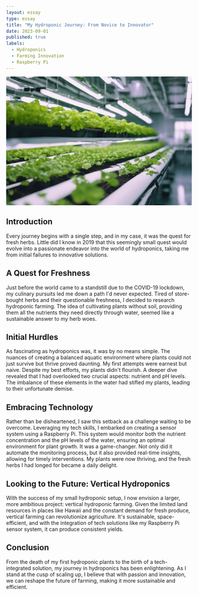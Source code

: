 ```yaml
---
layout: essay
type: essay
title: "My Hydroponic Journey: From Novice to Innovator"
date: 2023-09-01
published: true
labels:
  - Hydroponics
  - Farming Innovation
  - Raspberry Pi
---
```


![Hydroponics](../img/hydroponic/hydroponic.png)

## Introduction

Every journey begins with a single step, and in my case, it was the quest for fresh herbs. Little did I know in 2019 that this seemingly small quest would evolve into a passionate endeavor into the world of hydroponics, taking me from initial failures to innovative solutions.

## A Quest for Freshness

Just before the world came to a standstill due to the COVID-19 lockdown, my culinary pursuits led me down a path I'd never expected. Tired of store-bought herbs and their questionable freshness, I decided to research hydroponic farming. The idea of cultivating plants without soil, providing them all the nutrients they need directly through water, seemed like a sustainable answer to my herb woes.

## Initial Hurdles

As fascinating as hydroponics was, it was by no means simple. The nuances of creating a balanced aquatic environment where plants could not just survive but thrive proved daunting. My first attempts were earnest but naive. Despite my best efforts, my plants didn't flourish. A deeper dive revealed that I had overlooked two crucial aspects: nutrient and pH levels. The imbalance of these elements in the water had stifled my plants, leading to their unfortunate demise.

## Embracing Technology

Rather than be disheartened, I saw this setback as a challenge waiting to be overcome. Leveraging my tech skills, I embarked on creating a sensor system using a Raspberry Pi. This system would monitor both the nutrient concentration and the pH levels of the water, ensuring an optimal environment for plant growth. It was a game-changer. Not only did it automate the monitoring process, but it also provided real-time insights, allowing for timely interventions. My plants were now thriving, and the fresh herbs I had longed for became a daily delight.

## Looking to the Future: Vertical Hydroponics

With the success of my small hydroponic setup, I now envision a larger, more ambitious project: vertical hydroponic farming. Given the limited land resources in places like Hawaii and the constant demand for fresh produce, vertical farming can revolutionize agriculture. It's sustainable, space-efficient, and with the integration of tech solutions like my Raspberry Pi sensor system, it can produce consistent yields.

## Conclusion

From the death of my first hydroponic plants to the birth of a tech-integrated solution, my journey in hydroponics has been enlightening. As I stand at the cusp of scaling up, I believe that with passion and innovation, we can reshape the future of farming, making it more sustainable and efficient.

